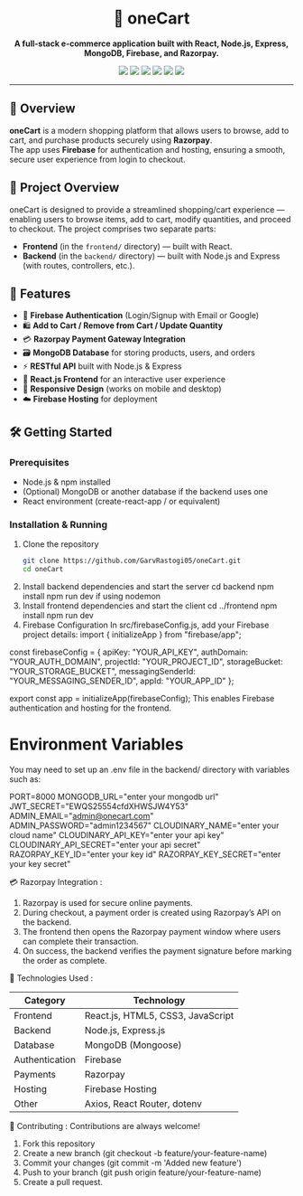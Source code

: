 <h1 align="center">🛒 oneCart</h1>

<p align="center">
  <b>A full-stack e-commerce application built with React, Node.js, Express, MongoDB, Firebase, and Razorpay.</b>
</p>

<p align="center">
  <img src="https://img.shields.io/badge/Frontend-React.js-blue?style=flat-square" />
  <img src="https://img.shields.io/badge/Backend-Node.js-green?style=flat-square" />
  <img src="https://img.shields.io/badge/Database-MongoDB-brightgreen?style=flat-square" />
  <img src="https://img.shields.io/badge/Payments-Razorpay-blueviolet?style=flat-square" />
  <img src="https://img.shields.io/badge/Auth-Firebase-orange?style=flat-square" />
  <img src="https://img.shields.io/badge/License-MIT-lightgrey?style=flat-square" />
</p>

---

## 🚀 Overview  
**oneCart** is a modern shopping platform that allows users to browse, add to cart, and purchase products securely using **Razorpay**.  
The app uses **Firebase** for authentication and hosting, ensuring a smooth, secure user experience from login to checkout.  

## 🚀 Project Overview  
oneCart is designed to provide a streamlined shopping/cart experience — enabling users to browse items, add to cart, modify quantities, and proceed to checkout. The project comprises two separate parts:  
- **Frontend** (in the `frontend/` directory) — built with React.  
- **Backend** (in the `backend/` directory) — built with Node.js and Express (with routes, controllers, etc.).  

## 🧱 Features  
- 🔐 **Firebase Authentication** (Login/Signup with Email or Google)  
- 🛍️ **Add to Cart / Remove from Cart / Update Quantity**  
- 💳 **Razorpay Payment Gateway Integration**  
- 🗃️ **MongoDB Database** for storing products, users, and orders  
- ⚡ **RESTful API** built with Node.js & Express  
- 🎨 **React.js Frontend** for an interactive user experience  
- 📱 **Responsive Design** (works on mobile and desktop)  
- ☁️ **Firebase Hosting** for deployment  


## 🛠️ Getting Started  

### Prerequisites  
- Node.js & npm installed  
- (Optional) MongoDB or another database if the backend uses one  
- React environment (create-react-app / or equivalent)  

### Installation & Running  
1. Clone the repository  
   ```bash
   git clone https://github.com/GarvRastogi05/oneCart.git
   cd oneCart
2. Install backend dependencies and start the server
   cd backend
   npm install
   npm run dev if using nodemon
3. Install frontend dependencies and start the client
   cd ../frontend
    npm install
    npm run dev
4. Firebase Configuration
In src/firebaseConfig.js, add your Firebase project details:
import { initializeApp } from "firebase/app";

const firebaseConfig = {
  apiKey: "YOUR_API_KEY",
  authDomain: "YOUR_AUTH_DOMAIN",
  projectId: "YOUR_PROJECT_ID",
  storageBucket: "YOUR_STORAGE_BUCKET",
  messagingSenderId: "YOUR_MESSAGING_SENDER_ID",
  appId: "YOUR_APP_ID"
};

export const app = initializeApp(firebaseConfig);
This enables Firebase authentication and hosting for the frontend.

# Environment Variables

You may need to set up an .env file in the backend/ directory with variables such as:

PORT=8000
MONGODB_URL="enter your mongodb url"
JWT_SECRET="EWQS25554cfdXHWSJW4Y53"
ADMIN_EMAIL="admin@onecart.com"
ADMIN_PASSWORD="admin1234567"
CLOUDINARY_NAME="enter your cloud name"
CLOUDINARY_API_KEY="enter your api key"
CLOUDINARY_API_SECRET="enter your api secret"
RAZORPAY_KEY_ID="enter your key id"
RAZORPAY_KEY_SECRET="enter your key secret"



💳 Razorpay Integration : 
1. Razorpay is used for secure online payments.
2. During checkout, a payment order is created using Razorpay’s API on the backend.
3. The frontend then opens the Razorpay payment window where users can complete their transaction.
4. On success, the backend verifies the payment signature before marking the order as complete.




🎨 Technologies Used : 

| Category       | Technology                        |
| -------------- | --------------------------------- |
| Frontend       | React.js, HTML5, CSS3, JavaScript |
| Backend        | Node.js, Express.js               |
| Database       | MongoDB (Mongoose)                |
| Authentication | Firebase                          |
| Payments       | Razorpay                          |
| Hosting        | Firebase Hosting                  |
| Other          | Axios, React Router, dotenv       |




👥 Contributing :
Contributions are always welcome!
1. Fork this repository
2. Create a new branch (git checkout -b feature/your-feature-name)
3. Commit your changes (git commit -m 'Added new feature')
4. Push to your branch (git push origin feature/your-feature-name)
5. Create a pull request.



   
